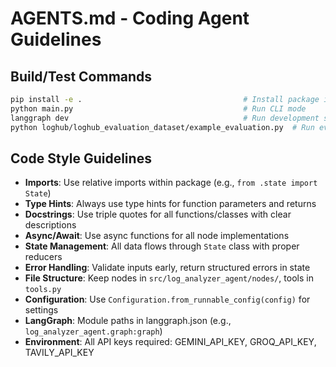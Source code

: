 # AGENTS.md - Coding Agent Guidelines

## Build/Test Commands
```bash
pip install -e .                                    # Install package in editable mode (REQUIRED)
python main.py                                      # Run CLI mode
langgraph dev                                       # Run development server with Studio UI
python loghub/loghub_evaluation_dataset/example_evaluation.py  # Run evaluation tests
```

## Code Style Guidelines
- **Imports**: Use relative imports within package (e.g., `from .state import State`)
- **Type Hints**: Always use type hints for function parameters and returns
- **Docstrings**: Use triple quotes for all functions/classes with clear descriptions
- **Async/Await**: Use async functions for all node implementations
- **State Management**: All data flows through `State` class with proper reducers
- **Error Handling**: Validate inputs early, return structured errors in state
- **File Structure**: Keep nodes in `src/log_analyzer_agent/nodes/`, tools in `tools.py`
- **Configuration**: Use `Configuration.from_runnable_config(config)` for settings
- **LangGraph**: Module paths in langgraph.json (e.g., `log_analyzer_agent.graph:graph`)
- **Environment**: All API keys required: GEMINI_API_KEY, GROQ_API_KEY, TAVILY_API_KEY